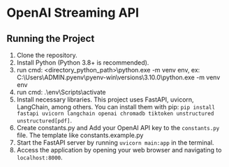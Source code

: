 # OpenAI Streaming API 

## Running the Project

1. Clone the repository.
2. Install Python (Python 3.8+ is recommended).
3. run cmd: <directory_python_path>\python.exe -m venv env, ex: C:\Users\ADMIN\.pyenv\pyenv-win\versions\3.10.0\python.exe -m venv env
4. run cmd: .\env\Scripts\activate
5. Install necessary libraries. This project uses FastAPI, uvicorn, LangChain, among others. You can install them with pip: `pip install fastapi uvicorn langchain openai chromadb tiktoken unstructured unstructured[pdf]`.
6. Create constants.py and Add your OpenAI API key to the `constants.py` file. The template like constants.example.py
7. Start the FastAPI server by running `uvicorn main:app` in the terminal.
8. Access the application by opening your web browser and navigating to `localhost:8000`.
